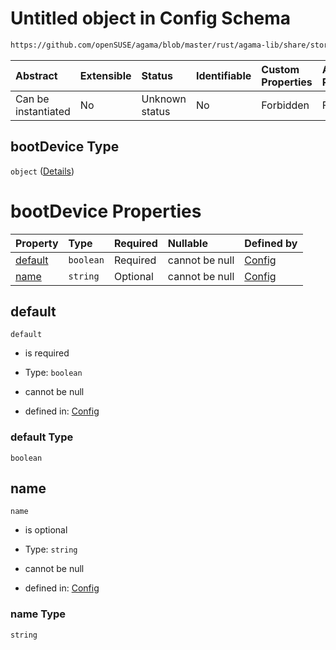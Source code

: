 # Untitled object in Config Schema

```txt
https://github.com/openSUSE/agama/blob/master/rust/agama-lib/share/storage.model.schema.json#/$defs/bootDevice
```



| Abstract            | Extensible | Status         | Identifiable | Custom Properties | Additional Properties | Access Restrictions | Defined In                                                                      |
| :------------------ | :--------- | :------------- | :----------- | :---------------- | :-------------------- | :------------------ | :------------------------------------------------------------------------------ |
| Can be instantiated | No         | Unknown status | No           | Forbidden         | Forbidden             | none                | [storage.model.schema.json\*](storage.model.schema.json "open original schema") |

## bootDevice Type

`object` ([Details](storage-defs-bootdevice.md))

# bootDevice Properties

| Property            | Type      | Required | Nullable       | Defined by                                                                                                                                                                                  |
| :------------------ | :-------- | :------- | :------------- | :------------------------------------------------------------------------------------------------------------------------------------------------------------------------------------------ |
| [default](#default) | `boolean` | Required | cannot be null | [Config](storage-defs-bootdevice-properties-default.md "https://github.com/openSUSE/agama/blob/master/rust/agama-lib/share/storage.model.schema.json#/$defs/bootDevice/properties/default") |
| [name](#name)       | `string`  | Optional | cannot be null | [Config](storage-defs-bootdevice-properties-name.md "https://github.com/openSUSE/agama/blob/master/rust/agama-lib/share/storage.model.schema.json#/$defs/bootDevice/properties/name")       |

## default



`default`

* is required

* Type: `boolean`

* cannot be null

* defined in: [Config](storage-defs-bootdevice-properties-default.md "https://github.com/openSUSE/agama/blob/master/rust/agama-lib/share/storage.model.schema.json#/$defs/bootDevice/properties/default")

### default Type

`boolean`

## name



`name`

* is optional

* Type: `string`

* cannot be null

* defined in: [Config](storage-defs-bootdevice-properties-name.md "https://github.com/openSUSE/agama/blob/master/rust/agama-lib/share/storage.model.schema.json#/$defs/bootDevice/properties/name")

### name Type

`string`

